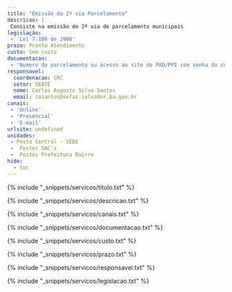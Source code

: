 ```yaml
---
title: "Emissão da 2ª via Parcelamento"
descricao: |
 Consiste na emissão de 2ª via de parcelamento municipais
legislação: 
 - 'Lei 7.186 de 2006'
prazo: Pronto Atendimento
custo: Sem custo
documentacao: 
 - 'Numero do parcelamento ou acesso ao site do PAD/PPI com senha do contribuinte'
responsavel:
  coordenacao: CRC
  setor: SEATE
  nome: Carlos Augusto Silva Santos
  email: casantos@sefaz.salvador.ba.gov.br
canais: 
 - 'Online'
 - 'Presencial'
 - 'E-mail'
urlsite: undefined
unidades: 
 - Posto Central - SEDE
 -  Postos SAC's
 -  Postos Prefeitura Bairro
hide:
  - toc
---
```


{% include "_snippets/servicos/titulo.txt" %}

{% include "_snippets/servicos/descricao.txt" %}

{% include "_snippets/servicos/canais.txt" %}

{% include "_snippets/servicos/documentacao.txt" %}

{% include "_snippets/servicos/custo.txt" %}

{% include "_snippets/servicos/prazo.txt" %}

{% include "_snippets/servicos/responsavel.txt" %}

{% include "_snippets/servicos/legislacao.txt" %}

